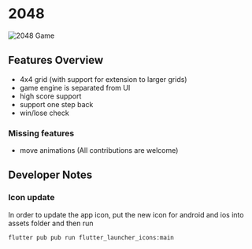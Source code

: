 # 2048

![2048 Game](https://raw.githubusercontent.com/victorkifer/game2048/master/resources/screenshot.png)

## Features Overview

- 4x4 grid (with support for extension to larger grids)
- game engine is separated from UI
- high score support
- support one step back
- win/lose check

### Missing features

- move animations (All contributions are welcome)

## Developer Notes

### Icon update

In order to update the app icon, put the new icon for android and ios into assets folder and then run

```bash
flutter pub pub run flutter_launcher_icons:main
```
